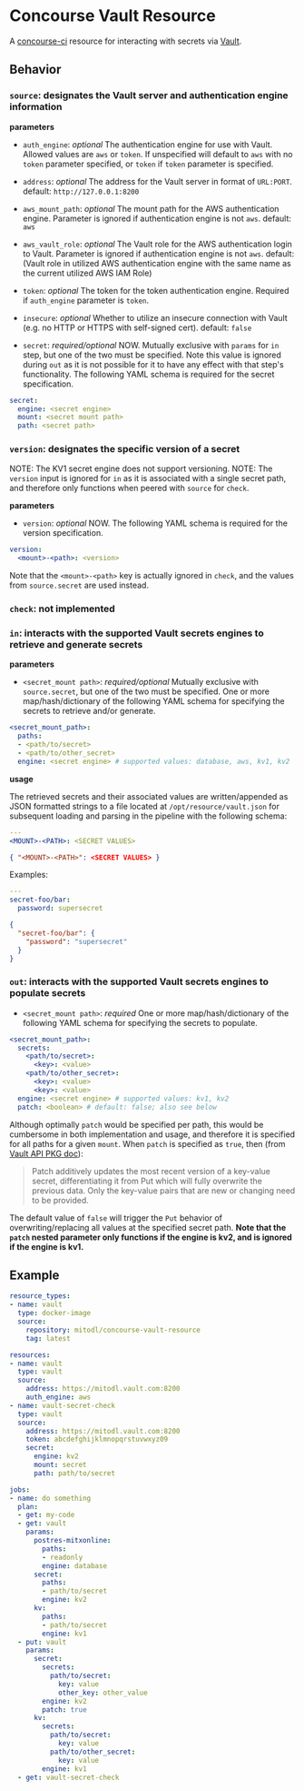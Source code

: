 # Concourse Vault Resource

A [concourse-ci](https://concourse-ci.org) resource for interacting with secrets via [Vault](https://www.vaultproject.io).

## Behavior

### `source`: designates the Vault server and authentication engine information

**parameters**
- `auth_engine`: _optional_ The authentication engine for use with Vault. Allowed values are `aws` or `token`. If unspecified will default to `aws` with no `token` parameter specified, or `token` if `token` parameter is specified.

- `address`: _optional_ The address for the Vault server in format of `URL:PORT`. default: `http://127.0.0.1:8200`

- `aws_mount_path`: _optional_ The mount path for the AWS authentication engine. Parameter is ignored if authentication engine is not `aws`. default: `aws`

- `aws_vault_role`: _optional_ The Vault role for the AWS authentication login to Vault. Parameter is ignored if authentication engine is not `aws`. default: (Vault role in utilized AWS authentication engine with the same name as the current utilized AWS IAM Role)

- `token`: _optional_ The token for the token authentication engine. Required if `auth_engine` parameter is `token`.

- `insecure`: _optional_ Whether to utilize an insecure connection with Vault (e.g. no HTTP or HTTPS with self-signed cert). default: `false`

- `secret`: _required/optional_ NOW. Mutually exclusive with `params` for `in` step, but one of the two must be specified. Note this value is ignored during `out` as it is not possible for it to have any effect with that step's functionality. The following YAML schema is required for the secret specification.

```yaml
secret:
  engine: <secret engine>
  mount: <secret mount path>
  path: <secret path>
```

### `version`: designates the specific version of a secret

NOTE: The KV1 secret engine does not support versioning.
NOTE: The `version` input is ignored for `in` as it is associated with a single secret path, and therefore only functions when peered with `source` for `check`.

**parameters**
- `version`: _optional_ NOW. The following YAML schema is required for the version specification.

```yaml
version:
  <mount>-<path>: <version>
```

Note that the `<mount>-<path>` key is actually ignored in `check`, and the values from `source.secret` are used instead.

### `check`: not implemented

### `in`: interacts with the supported Vault secrets engines to retrieve and generate secrets

**parameters**

- `<secret_mount path>`: _required/optional_ Mutually exclusive with `source.secret`, but one of the two must be specified. One or more map/hash/dictionary of the following YAML schema for specifying the secrets to retrieve and/or generate.

```yaml
<secret_mount_path>:
  paths:
  - <path/to/secret>
  - <path/to/other_secret>
  engine: <secret engine> # supported values: database, aws, kv1, kv2
```

**usage**

The retrieved secrets and their associated values are written/appended as JSON formatted strings to a file located at `/opt/resource/vault.json` for subsequent loading and parsing in the pipeline with the following schema:

```yaml
---
<MOUNT>-<PATH>: <SECRET VALUES>
```

```json
{ "<MOUNT>-<PATH>": <SECRET VALUES> }
```

Examples:

```yaml
---
secret-foo/bar:
  password: supersecret
```

```json
{
  "secret-foo/bar": {
    "password": "supersecret"
  }
}
```

### `out`: interacts with the supported Vault secrets engines to populate secrets

- `<secret_mount path>`: _required_ One or more map/hash/dictionary of the following YAML schema for specifying the secrets to populate.

```yaml
<secret_mount_path>:
  secrets:
    <path/to/secret>:
      <key>: <value>
    <path/to/other_secret>:
      <key>: <value>
      <key>: <value>
  engine: <secret engine> # supported values: kv1, kv2
  patch: <boolean> # default: false; also see below
```

Although optimally `patch` would be specified per path, this would be cumbersome in both implementation and usage, and therefore it is specified for all paths for a given `mount`. When `patch` is specified as `true`, then (from [Vault API PKG doc](https://pkg.go.dev/github.com/hashicorp/vault/api#KVv2.Patch)):

> Patch additively updates the most recent version of a key-value secret, differentiating it from Put which will fully overwrite the previous data. Only the key-value pairs that are new or changing need to be provided.

The default value of `false` will trigger the `Put` behavior of overwriting/replacing all values at the specified secret path. **Note that the `patch` nested parameter only functions if the engine is kv2, and is ignored if the engine is kv1.**

## Example

```yaml
resource_types:
- name: vault
  type: docker-image
  source:
    repository: mitodl/concourse-vault-resource
    tag: latest

resources:
- name: vault
  type: vault
  source:
    address: https://mitodl.vault.com:8200
    auth_engine: aws
- name: vault-secret-check
  type: vault
  source:
    address: https://mitodl.vault.com:8200
    token: abcdefghijklmnopqrstuvwxyz09
    secret:
      engine: kv2
      mount: secret
      path: path/to/secret

jobs:
- name: do something
  plan:
  - get: my-code
  - get: vault
    params:
      postres-mitxonline:
        paths:
        - readonly
        engine: database
      secret:
        paths:
        - path/to/secret
        engine: kv2
      kv:
        paths:
        - path/to/secret
        engine: kv1
  - put: vault
    params:
      secret:
        secrets:
          path/to/secret:
            key: value
            other_key: other_value
        engine: kv2
        patch: true
      kv:
        secrets:
          path/to/secret:
            key: value
          path/to/other_secret:
            key: value
        engine: kv1
  - get: vault-secret-check
```

